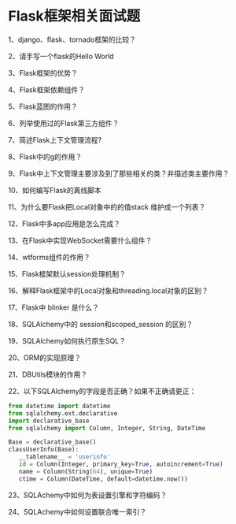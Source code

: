 # Flask框架相关面试题



1、django、flask、tornado框架的比较？

2、请手写一个flask的Hello World

3、Flask框架的优势？

4、Flask框架依赖组件？

5、Flask蓝图的作用？

6、列举使用过的Flask第三方组件？

7、简述Flask上下文管理流程?

8、Flask中的g的作用？

9、Flask中上下文管理主要涉及到了那些相关的类？并描述类主要作用？

10、如何编写Flask的离线脚本

11、为什么要Flask把Local对象中的的值stack 维护成一个列表？

12、Flask中多app应用是怎么完成？

13、在Flask中实现WebSocket需要什么组件？

14、wtforms组件的作用？

15、Flask框架默认session处理机制？

16、解释Flask框架中的Local对象和threading.local对象的区别？

17、Flask中 blinker 是什么？

18、SQLAlchemy中的 session和scoped_session 的区别？

19、SQLAlchemy如何执行原生SQL？

20、ORM的实现原理？

21、DBUtils模块的作用？

22、以下SQLAlchemy的字段是否正确？如果不正确请更正：

```python
from datetime import datetime
from sqlalchemy.ext.declarative
import declarative_base
from sqlalchemy import Column, Integer, String, DateTime

Base = declarative_base()
classUserInfo(Base):
   __tablename__ = 'userinfo'
   id = Column(Integer, primary_key=True, autoincrement=True)
   name = Column(String(64), unique=True)
   ctime = Column(DateTime, default=datetime.now())

```

23、SQLAchemy中如何为表设置引擎和字符编码？

24、SQLAchemy中如何设置联合唯一索引？

